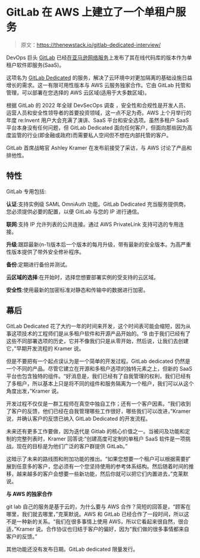 # GitLab 在 AWS 上建立了一个单租户服务

> 原文：<https://thenewstack.io/gitlab-dedicated-interview/>

DevOps 巨头 [GitLab](https://about.gitlab.com/?utm_content=inline-mention) 已经[在](https://about.gitlab.com/press/releases/2022-11-30-gitlab-dedicated-launches-to-meet-complex-compliance-requirements.html)[亚马逊网络服务](https://aws.amazon.com/?utm_content=inline-mention)上发布了其在线代码库的版本作为单租户软件即服务(SaaS)。

这项名为 [GitLab Dedicated](https://docs.gitlab.com/ee/subscriptions/gitlab_dedicated/) 的服务，解决了云环境中对更加隔离的基础设施日益增长的需求。这一有限可用性版本与 AWS 云服务独家合作。它由 GitLab 托管和管理，可以部署在您选择的 AWS 云区域(适用于大多数区域)。

根据 GitLab 的 2022 年全球 DevSecOps 调查 ，安全性和合规性是开发人员、运营人员和安全性领导者的首要投资领域，这一点不足为奇。AWS 上个月举行的年度 re:Invent 用户大会充满了演讲、SaaS 平台和安全选项。虽然多租户 SaaS 平台本身没有任何问题，但 GitLab Dedicated 面向任何客户，但面向那些因为高度监管的行业(即金融或政府)而需要私人空间但不想在内部托管的客户。

GitLab 首席战略官 Ashley Kramer 在发布前接受了采访，与 AWS 讨论了产品和排他性。

## **特性**

GitLab 专用包括:

**认证**:支持实例级 SAML OmniAuth 功能。GitLab Dedicated 充当服务提供商，您必须提供必要的配置，以便 GitLab 与您的 IP 进行通信。

**联网**:支持 IP 允许列表的公共连接。通过 AWS PrivateLink 支持可选的专用连接。

**升级**:跟踪最新(n-1)版本后一个版本的每月升级，带有最新的安全版本。为高严重性版本提供了带外安全修补程序。

**备份**:定期进行备份并测试。

**云区域的选择**:在开始时，选择您想要部署实例的受支持的云区域。

**安全性**:使用最新的加密标准对静态和传输中的数据进行加密。

## **幕后**

GitLab Dedicated 花了大约一年的时间来开发，这个时间表可能会缩短，因为从事这项技术的工程师们是从多租户软件和开源产品开始的。“B 由于我们已经有了这些不同部署选项的历史，它并不像我们只是从零开始，然后说，让我们去创建它，”早期开发流程的 Kramer 说。

但是不要把有一个起点误认为是一个简单的开发过程。GitLab dedicated 仍然是一个不同的产品。尽管它建立在开源和多租户选项的独特元素之上，但新的 SaaS 平台也包含独特的组件。“好消息是，我们已经有了自我管理的权利，我们已经有了多租户，所以基本上只是将不同的组件和服务隔离为一个租户，我们可以从这个角度出发，”Kramer 说。

开发过程不仅仅是一群工程师在真空中独自工作；还有一个客户因素。“我们收到了客户的反馈，他们已经在自我管理哪些工作很好，哪些我们可以改进，”Kramer 说，并确认客户的反馈已纳入 GitLab Dedicated 的开发流程。

未来还有更多工作要做，因为迭代是 Gitlab 的核心价值之一。当被问及功能和定制的完整列表时，Kramer 回答说:“创建高度可定制的单租户 SaaS 软件是一项挑战。现在的目标是为他们广泛的客户群提供 GitLab。”

这暗示了未来的路线图和附加功能的推出。“如果您想要一个租户可以根据需要扩展到任意多的客户，您必须有一个您坚持使用的参考体系结构。然后随着时间的推移，越来越多的客户会想要一些新功能，然后你就可以把它们内置进去，”克莱默说。

**与 AWS 的独家合作**

git lab 自己的服务是基于云的，为什么要与 AWS 合作？简短的回答是，“顾客在哪里，我们就去哪里，”克莱默说。AWS 和 GitLab 已经合作了一段时间，所以这不是一种新的关系。“我们在很多事情上使用 AWS，所以它看起来很自然，很合适，”Kramer 说。合作协议也归结于客户的偏好，因为“我们做的很多事情都来自客户的反馈。”

其他功能还没有发布日期。GitLab dedicated 限量发行。

<svg xmlns:xlink="http://www.w3.org/1999/xlink" viewBox="0 0 68 31" version="1.1"><title>Group</title> <desc>Created with Sketch.</desc></svg>